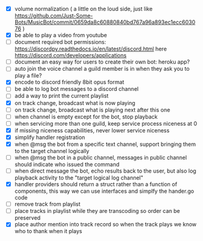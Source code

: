 - [x] volume normalization ( a little on the loud side, just like https://github.com/Just-Some-Bots/MusicBot/commit/0659da8c60880840bd767a96a893ec1ecc603076 )
- [x] be able to play a video from youtube
- [ ] document required bot permissions: https://discordpy.readthedocs.io/en/latest/discord.html here https://discord.com/developers/applications
- [ ] document an easy way for users to create their own bot: heroku app?
- [ ] auto join the voice channel a guild member is in when they ask you to play a file?
- [x] encode to discord friendly 8bit opus format
- [ ] be able to log bot messages to a discord channel
- [ ] add a way to print the current playlist
- [x] on track change, broadcast what is now playing
- [ ] on track change, broadcast what is playing next after this one
- [ ] when channel is empty except for the bot, stop playback
- [ ] when servicing more than one guild, keep service process niceness at 0
- [x] if missing niceness capabilities, never lower service niceness
- [x] simplify handler registration
- [x] when @msg the bot from a specific text channel, support bringing them to the target channel logically
- [ ] when @msg the bot in a public channel, messages in public channel should indicate who issued the command
- [ ] when direct message the bot, echo results back to the user, but also log playback activity to the "target logical log channel"
- [x] handler providers should return a struct rather than a function of components, this way we can use interfaces and simplfy the hander.go code
- [ ] remove track from playlist
- [ ] place tracks in playlist while they are transcoding so order can be preserved
- [x] place author mention into track record so when the track plays we know who to thank when it plays
